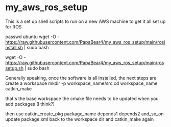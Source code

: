 # my_aws_ros_setup
This is a set up shell scripts to run on a new AWS machine to get it all set up for ROS

passwd ubuntu
wget -O - https://raw.githubusercontent.com/PapaBear4/my_aws_ros_setup/main/rosinstall.sh | sudo bash

wget -O - https://raw.githubusercontent.com/PapaBear4/my_aws_ros_setup/main/rossetup.sh | sudo bash

Generally speaking, once the software is all installed, the next steps are
create a workspace
mkdir -p workspace_name/src
cd workspace_name
catkin_make

that's the base workspace
the cmake file needs to be updated when you add packages (I think?)

then use catkin_create_pkg package_name depends1 depends2 and_so_on
update package.xml
back to the workspace dir and catkin_make again
